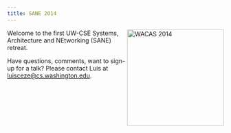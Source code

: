 ```yaml
---
title: SANE 2014
---
```


<img src="{{ site.base }}/img/wacas.jpg" width="225" height="225" alt="WACAS 2014" style="float: right" />

Welcome to the first UW-CSE Systems, Architecture and NEtworking (SANE) retreat.



Have questions, comments, want to sign-up for a talk? Please contact Luis at
[luisceze@cs.washington.edu][list].

[list]: mailto:luisceze@cs.washington.edu
